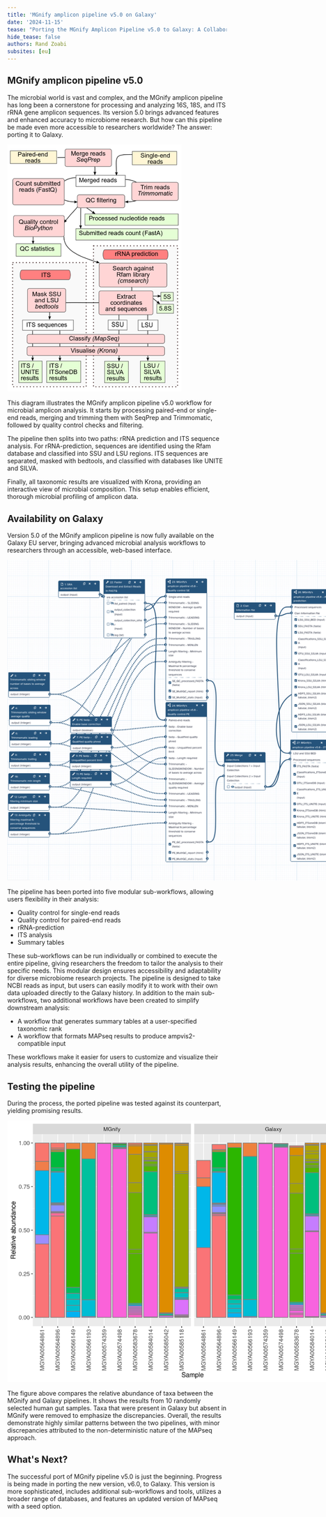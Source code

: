 ```yaml
---
title: 'MGnify amplicon pipeline v5.0 on Galaxy'
date: '2024-11-15'
tease: "Porting the MGnify Amplicon Pipeline v5.0 to Galaxy: A Collaborative Effort with EBI"
hide_tease: false
authors: Rand Zoabi
subsites: [eu]
---
```


## MGnify amplicon pipeline v5.0

The microbial world is vast and complex, and the MGnify amplicon pipeline has long been a cornerstone for processing and analyzing 16S, 18S, and ITS rRNA gene amplicon sequences. Its version 5.0 brings advanced features and enhanced accuracy to microbiome research. But how can this pipeline be made even more accessible to researchers worldwide? The answer: porting it to Galaxy.


[<img style="max-width: 400px;" src="./pipeline_v5.0_amplicon.png" />](https://docs.mgnify.org/src/docs/analysis.html)

This diagram illustrates the MGnify amplicon pipeline v5.0 workflow for microbial amplicon analysis. It starts by processing paired-end or single-end reads, merging and trimming them with SeqPrep and Trimmomatic, followed by quality control checks and filtering.

The pipeline then splits into two paths: rRNA prediction and ITS sequence analysis. For rRNA-prediction, sequences are identified using the Rfam database and classified into SSU and LSU regions. ITS sequences are separated, masked with bedtools, and classified with databases like UNITE and SILVA.

Finally, all taxonomic results are visualized with Krona, providing an interactive view of microbial composition. This setup enables efficient, thorough microbial profiling of amplicon data.

## Availability on Galaxy

Version 5.0 of the MGnify amplicon pipeline is now fully available on the Galaxy EU server, bringing advanced microbial analysis workflows to researchers through an accessible, web-based interface.

<img src="./pipeline_on_galaxy.png" style="max-width: 1000px" alt="pipeline_on_galaxy" />


The pipeline has been ported into five modular sub-workflows, allowing users flexibility in their analysis:
- Quality control for single-end reads
- Quality control for paired-end reads
- rRNA-prediction
- ITS analysis
- Summary tables

These sub-workflows can be run individually or combined to execute the entire pipeline, giving researchers the freedom to tailor the analysis to their specific needs. This modular design ensures accessibility and adaptability for diverse microbiome research projects. The pipeline is designed to take NCBI reads as input, but users can easily modify it to work with their own data uploaded directly to the Galaxy history. In addition to the main sub-workflows, two additional workflows have been created to simplify downstream analysis:

- A workflow that generates summary tables at a user-specified taxonomic rank
- A workflow that formats MAPseq results to produce ampvis2-compatible input

These workflows make it easier for users to customize and visualize their analysis results, enhancing the overall utility of the pipeline.

## Testing the pipeline
During the process, the ported pipeline was tested against its counterpart, yielding promising results.

<img src="./human_gut_abundance_level_s_mgnifyVSgalaxy.png" style="max-width: 800px;" alt="MGnify_v5.0" />

The figure above compares the relative abundance of taxa between the MGnify and Galaxy pipelines. It shows the results from 10 randomly selected human gut samples. Taxa that were present in Galaxy but absent in MGnify were removed to emphasize the discrepancies. Overall, the results demonstrate highly similar patterns between the two pipelines, with minor discrepancies attributed to the non-deterministic nature of the MAPseq approach. 

## What's Next?

The successful port of MGnify pipeline v5.0 is just the beginning. Progress is being made in porting the new version, v6.0, to Galaxy. This version is more sophisticated, includes additional sub-workflows and tools, utilizes a broader range of databases, and features an updated version of MAPseq with a seed option.